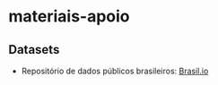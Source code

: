 # materiais-apoio

## Datasets
* Repositório de dados públicos brasileiros:
[Brasil.io](https://brasil.io)
